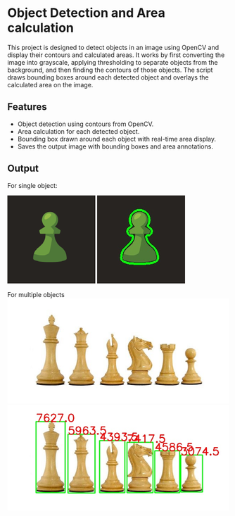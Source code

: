 # Object Detection and Area calculation

This project is designed to detect objects in an image using OpenCV and display their contours and calculated areas. It works by first converting the image into grayscale, applying thresholding to separate objects from the background, and then finding the contours of those objects. The script draws bounding boxes around each detected object and overlays the calculated area on the image.

## Features

- Object detection using contours from OpenCV.
- Area calculation for each detected object.
- Bounding box drawn around each object with real-time area display.
- Saves the output image with bounding boxes and area annotations.

## Output

For single object:

![Input single object image](single.png)
![Output single object image](single_object_with_contours.jpg)

For multiple objects
![Input multiple objects image](multiple_objects.jpg)
![Output multiple objects image](multiple_objects_with_contour.jpg)